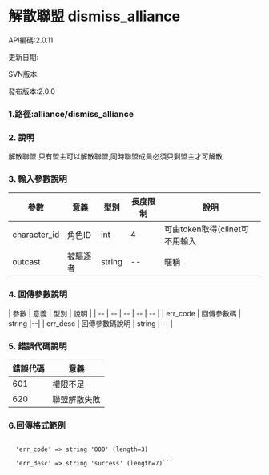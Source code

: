 # 解散聯盟 dismiss_alliance






API編碼:2.0.11





更新日期:

> 

SVN版本:

> 

發布版本:2.0.0
### 1.路徑:alliance/dismiss_alliance

### 2. 說明

解散聯盟 只有盟主可以解散聯盟,同時聯盟成員必須只剩盟主才可解散
### 3. 輸入參數說明
| 參數 | 意義 | 型別 |長度限制| 說明 |
| -- | -- | -- | -- | -- |
|character_id |角色ID|int|4|可由token取得(clinet可不用輸入|
|outcast|被驅逐者|string|--|暱稱|



### 4. 回傳參數說明
| 參數 | 意義 | 型別 | 說明 |
| -- | -- | -- | -- | -- |
| err_code | 回傳參數碼 | string |--|
| err_desc | 回傳參數碼說明 | string | -- |




### 5. 錯誤代碼說明
|錯誤代碼|意義|
|--|--|
|601|權限不足|
|620|聯盟解散失敗|

### 6.回傳格式範例

```array (size=2)

  'err_code' => string '000' (length=3)
  
  'err_desc' => string 'success' (length=7)```